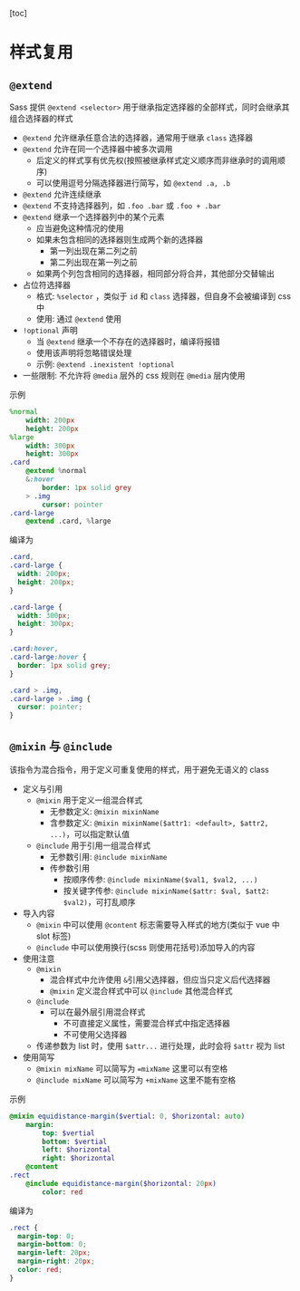 [toc]

# 样式复用

## `@extend`

Sass 提供 `@extend <selector>` 用于继承指定选择器的全部样式，同时会继承其组合选择器的样式

- `@extend` 允许继承任意合法的选择器，通常用于继承 `class` 选择器
- `@extend` 允许在同一个选择器中被多次调用
  - 后定义的样式享有优先权(按照被继承样式定义顺序而非继承时的调用顺序)
  - 可以使用逗号分隔选择器进行简写，如 `@extend .a, .b`
- `@extend` 允许连续继承
- `@extend` 不支持选择器列，如 `.foo .bar` 或 `.foo + .bar`
- `@extend` 继承一个选择器列中的某个元素
  - 应当避免这种情况的使用
  - 如果未包含相同的选择器则生成两个新的选择器
    - 第一列出现在第二列之前
    - 第二列出现在第一列之前
  - 如果两个列包含相同的选择器，相同部分将合并，其他部分交替输出
- 占位符选择器
  - 格式: `%selector` ，类似于 `id` 和 `class` 选择器，但自身不会被编译到 css 中
  - 使用: 通过 `@extend` 使用
- `!optional` 声明
  - 当 `@extend` 继承一个不存在的选择器时，编译将报错
  - 使用该声明将忽略错误处理
  - 示例: `@extend .inexistent !optional`
- 一些限制: 不允许将 `@media` 层外的 css 规则在 `@media` 层内使用

示例

```sass
%normal
    width: 200px
    height: 200px
%large
    width: 300px
    height: 300px
.card
    @extend %normal
    &:hover
        border: 1px solid grey
    > .img
        cursor: pointer
.card-large
    @extend .card, %large
```

编译为

```css
.card,
.card-large {
  width: 200px;
  height: 200px;
}

.card-large {
  width: 300px;
  height: 300px;
}

.card:hover,
.card-large:hover {
  border: 1px solid grey;
}

.card > .img,
.card-large > .img {
  cursor: pointer;
}
```

## `@mixin` 与 `@include`

该指令为混合指令，用于定义可重复使用的样式，用于避免无语义的 class

- 定义与引用
  - `@mixin` 用于定义一组混合样式
    - 无参数定义: `@mixin mixinName`
    - 含参数定义: `@mixin mixinName($attr1: <default>, $attr2, ...)`，可以指定默认值
  - `@include` 用于引用一组混合样式
    - 无参数引用: `@include mixinName`
    - 传参数引用
      - 按顺序传参: `@include mixinName($val1, $val2, ...)`
      - 按关键字传参: `@include mixinName($attr: $val, $att2: $val2)`，可打乱顺序
- 导入内容
  - `@mixin` 中可以使用 `@content` 标志需要导入样式的地方(类似于 vue 中 slot 标签)
  - `@include` 中可以使用换行(scss 则使用花括号)添加导入的内容
- 使用注意
  - `@mixin`
    - 混合样式中允许使用 `&`引用父选择器，但应当只定义后代选择器
    - `@mixin` 定义混合样式中可以 `@include` 其他混合样式
  - `@include`
    - 可以在最外层引用混合样式
      - 不可直接定义属性，需要混合样式中指定选择器
      - 不可使用父选择器
  - 传递参数为 list 时，使用 `$attr...` 进行处理，此时会将 `$attr` 视为 list
- 使用简写
  - `@mixin mixName` 可以简写为 `=mixName` 这里可以有空格
  - `@include mixName` 可以简写为 `+mixName` 这里不能有空格

示例

```sass
@mixin equidistance-margin($vertial: 0, $horizontal: auto)
    margin:
        top: $vertial
        bottom: $vertial
        left: $horizontal
        right: $horizontal
    @content
.rect
    @include equidistance-margin($horizontal: 20px)
        color: red
```

编译为

```css
.rect {
  margin-top: 0;
  margin-bottom: 0;
  margin-left: 20px;
  margin-right: 20px;
  color: red;
}
```
